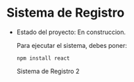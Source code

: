 <h1>Sistema de Registro</h1>

- Estado del proyecto: En construccion.

  Para ejecutar el sistema, debes poner:

  ``` npm install react ```

  Sistema de Registro 2
